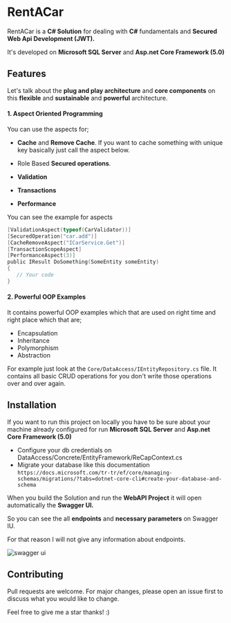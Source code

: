 # RentACar

RentACar is a **C# Solution** for dealing with **C#** fundamentals and **Secured Web Api Development (JWT).** 

It's developed on **Microsoft SQL Server** and **Asp.net Core Framework (5.0)**


## Features
Let's talk about the **plug and play architecture** and **core components** on this **flexible** and **sustainable** and **powerful** architecture.

#### 1. Aspect Oriented Programming

You can use the aspects for;
- **Cache** and **Remove Cache**. If you want to cache something with unique key basically just call the aspect below.

- Role Based **Secured operations**.
- **Validation**
- **Transactions**
- **Performance**

You can see the example for aspects 

```c
[ValidationAspect(typeof(CarValidator))]
[SecuredOperation("car.add")]
[CacheRemoveAspect("ICarService.Get")]
[TransactionScopeAspect]
[PerformanceAspect(3)]
public IResult DoSomething(SomeEntity someEntity)
{
   // Your code 
}
```

#### 2. Powerful OOP Examples

It contains powerful OOP examples which that are used on right time and right place which that are;
 - Encapsulation
 - Inheritance
 - Polymorphism
 - Abstraction

For example just look at the `Core/DataAccess/IEntityRepository.cs` file. It contains all basic CRUD operations for you don't write those operations over and over again.

## Installation

If you want to run this project on locally you have to be sure about your machine already configured for run **Microsoft SQL Server** and **Asp.net Core Framework (5.0)**

 - Configure your db credentials on DataAccess/Concrete/EntityFramework/ReCapContext.cs
 - Migrate your database like this documentation `https://docs.microsoft.com/tr-tr/ef/core/managing-schemas/migrations/?tabs=dotnet-core-cli#create-your-database-and-schema`

When you build the Solution and run the **WebAPI Project** it will open automatically the **Swagger UI.** 

So you can see the all **endpoints** and **necessary parameters** on Swagger IU. 

For that reason I will not give any information about endpoints. 

![swagger ui](https://github.com/cagatayy94/RentACar/blob/main//WebAPI/wwwroot/images/swagger.png?raw=true)

## Contributing
Pull requests are welcome. For major changes, please open an issue first to discuss what you would like to change.

Feel free to give me a star thanks! :)
